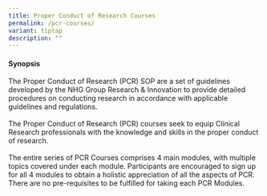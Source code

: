 ```yaml
---
title: Proper Conduct of Research Courses
permalink: /pcr-courses/
variant: tiptap
description: ""
---
```

<h4><strong>Synopsis</strong></h4>
<p>The Proper Conduct of Research (PCR) SOP are a set of guidelines developed
by the NHG Group Research &amp; Innovation&nbsp;to provide detailed procedures
on conducting research in accordance with applicable guidelines and regulations.
<br>
<br>The Proper Conduct of Research (PCR) courses seek to equip Clinical Research
professionals with the knowledge and skills in the proper conduct of research.
<br>
<br>The entire series of PCR Courses comprises 4 main modules, with multiple
topics covered under each module. Participants are encouraged to sign up
for all 4 modules to obtain a holistic appreciation of all the aspects
of PCR. There are no pre-requisites to be fulfilled for taking each PCR
Modules.</p>